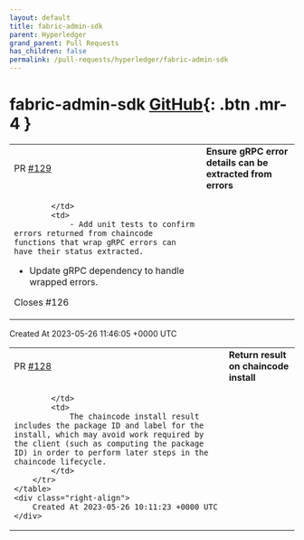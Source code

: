 ```yaml
---
layout: default
title: fabric-admin-sdk
parent: Hyperledger
grand_parent: Pull Requests
has_children: false
permalink: /pull-requests/hyperledger/fabric-admin-sdk
---
```


# fabric-admin-sdk <span class="fs-3 right-align">[GitHub](https://github.com/hyperledger/fabric-admin-sdk){: .btn .mr-4 }</span>


<div>
    <table>
        <tr>
            <td>
                PR <a href="https://github.com/hyperledger/fabric-admin-sdk/pull/129" class=".btn">#129</a>
            </td>
            <td>
                <b>
                    Ensure gRPC error details can be extracted from errors
                </b>
            </td>
        </tr>
        <tr>
            <td>
                
            </td>
            <td>
                - Add unit tests to confirm errors returned from chaincode functions that wrap gRPC errors can have their status extracted.
- Update gRPC dependency to handle wrapped errors.

Closes #126
            </td>
        </tr>
    </table>
    <div class="right-align">
        Created At 2023-05-26 11:46:05 +0000 UTC
    </div>
</div>

<div>
    <table>
        <tr>
            <td>
                PR <a href="https://github.com/hyperledger/fabric-admin-sdk/pull/128" class=".btn">#128</a>
            </td>
            <td>
                <b>
                    Return result on chaincode install
                </b>
            </td>
        </tr>
        <tr>
            <td>
                
            </td>
            <td>
                The chaincode install result includes the package ID and label for the install, which may avoid work required by the client (such as computing the package ID) in order to perform later steps in the chaincode lifecycle.
            </td>
        </tr>
    </table>
    <div class="right-align">
        Created At 2023-05-26 10:11:23 +0000 UTC
    </div>
</div>

